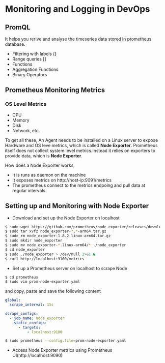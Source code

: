 # Monitoring and Logging in DevOps

## PromQL

It helps you rerive and analyse the timeseries data stored in prometheus database.
- Filtering with labels {}
- Range queries []
- Functions
- Aggregation Functions
- Binary Operators
## Prometheus Monitoring Metrics

### OS Level Metrics
- CPU
- Memory
- Disk
- Network, etc.

To get all these, An Agent needs to be installed on a Linux server to expose Hardware and OS leve metrics, which is called **Node Exporter**.
Prometheus itself does not collect system level metrics.Instead it relies on exporters to provide data, which is **Node Exporter**.

How does a Node Exporter works,
- It is runs as daemon on the machine
- It exposes metrics on http://host-ip:9091/metrics
- The prometheus connect to the metrics endpoing  and pull data at regular intervals.

## Setting up and Monitoring with Node Exporter 
- Download and set up the Node Exporter on localhost
```bash
$ sudo wget https://github.com/prometheus/node_exporter/releases/download/v1.8.2/node_exporter-1.8.2.linux-arm64.tar.gz
$ sudo tar xvfz node_exporter-*.*-arm64.tar.gz
$ sudo rm node_exporter-1.8.2.linux-arm64.tar.gz
$ sudo mkdir node_exporter
$ sudo mv node_exporter-*.linux-arm64/* ./node_exporter
$ cd node_exporter
$ sudo ./node_exporter > /dev/null 2>&1 &
$ curl http://localhost:9100/metrics
```
- Set up a Prometheus server on localhost to scrape Node 
```bash
$ cd prometheus
$ sudo vim prom-node-exporter.yaml
```
and copy, paste and save the following content
```YAML
global:
  scrape_interval: 15s

scrape_configs:
  - job_name: node_exporter
    static_configs:
      - targets:
          - localhost:9100
```
```bash
$ sudo prometheus --config.file=prom-node-exporter.yaml
```
- Access Node Exporter metrics using Prometheus UI(http://localhost:9090)

